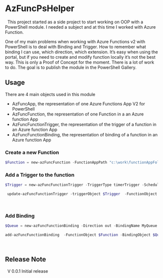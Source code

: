 # AzFuncPsHelper
 
This project started as a side project to start working on OOP with a PowerShell module. I needed a subject and at this time I worked with Azure Function. 

 One of my main problems when working with Azure Functions v2 with PowerShell is to deal with Binding and Trigger. How to remember what binding I can use, which direction, which extension. It’s easy when using the portal, but if you need to create and modify function locally it’s not the best way. 
This is only a Proof of Concept for the moment. There is a lot of work to do. 
The goal is to publish the module in the PowerShell Gallery. 
 
## Usage

There are 4 main objects used in this module

* AzFuncApp, the representation of one Azure Functions App V2 for PowerShell
* AzFuncFunction, the representation of one Function in a an Azure  function App
* AzFuncFunctionTrigger, the representation of the trigger of a function in an Azure function App
* AzFuncFunctionBinding, the representation of binding of a function in an Azure function App
 
### Create a new Function

```powershell
$Function = new-azFuncFunction -FunctionAppPath "c:\work\functionAppFolder\" -FunctionName "TimerFunction"
``` 

### Add a Trigger to the function

```powershell
$Trigger = new-azFuncFunctionTrigger -TriggerType timerTrigger -Schedule "0 */5 * * * *"
 
 update-azFuncFunctionTrigger -triggerObject $Trigger  -FunctionObject $Function
```

 
### Add Binding 

```powershell
$Queue = new-azFuncFunctionBinding -Direction out -BindingName MyQueue – connection AzureWebStorage -queueName myAzureQueue
 
add-azFuncFunctionBinding  -FunctionObject $Function -BindingObject $Queue
```
 
 
 
## Release Note
 
V 0.0.1 Initial release